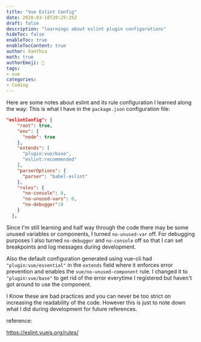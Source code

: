 ```yaml
---
title: "Vue Eslint Config"
date: 2020-03-18T20:25:25Z
draft: false
description: "learnings about eslint plugin configurations"
hideToc: false
enableToc: true
enableTocContent: true
author: Xanthia
math: true
authorEmoji: 🐹
tags:
- vue
categories:
- Coding
---
```



Here are some notes about eslint and its rule configuration I learned along the way:
This is what I have in the `package.json` configuration file:
```json
"eslintConfig": {
    "root": true,
    "env": {
      "node": true
    },
    "extends": [
      "plugin:vue/base",
      "eslint:recommended"
    ],
    "parserOptions": {
      "parser": "babel-eslint"
    },
    "rules": {
      "no-console": 0, 
      "no-unused-vars": 0,
      "no-debugger":0
    }
  },
```

Since I'm still learning and half way through the code there may be some unused variables or components, I turned `no-unused-var` off. For debugging purposes I also turned `no-debugger` and `no-console` off so that I can set breakpoints and log messages during development.

Also the default configuration generated using vue-cli had `"plugin:vue/essential"` in the `extends` field where it enforces error prevention and enables the `vue/no-unused-component` rule. I changed it to `"plugin:vue/base"` to get rid of the error everytime I registered but haven't got around to use the component. 

I Know these are bad practices and you can never be too strict on increasing the readability of the code. However this is just to note down what I did during development for future references.

reference:

https://eslint.vuejs.org/rules/